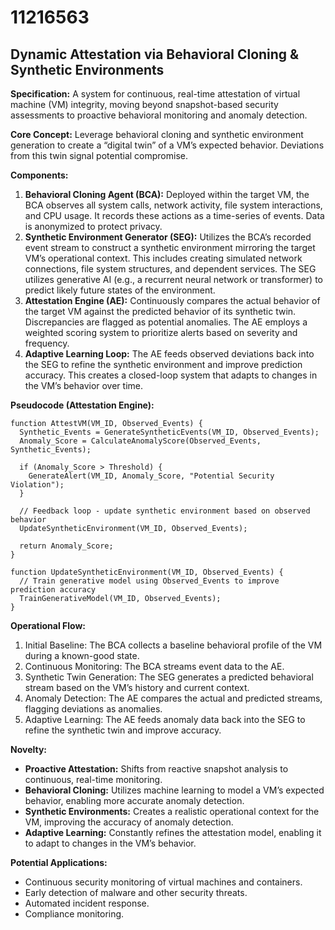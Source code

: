# 11216563

## Dynamic Attestation via Behavioral Cloning & Synthetic Environments

**Specification:** A system for continuous, real-time attestation of virtual machine (VM) integrity, moving beyond snapshot-based security assessments to proactive behavioral monitoring and anomaly detection.

**Core Concept:** Leverage behavioral cloning and synthetic environment generation to create a “digital twin” of a VM’s expected behavior. Deviations from this twin signal potential compromise.

**Components:**

1.  **Behavioral Cloning Agent (BCA):**  Deployed within the target VM, the BCA observes all system calls, network activity, file system interactions, and CPU usage. It records these actions as a time-series of events.  Data is anonymized to protect privacy.
2.  **Synthetic Environment Generator (SEG):** Utilizes the BCA’s recorded event stream to construct a synthetic environment mirroring the target VM’s operational context. This includes creating simulated network connections, file system structures, and dependent services. The SEG utilizes generative AI (e.g., a recurrent neural network or transformer) to predict likely future states of the environment.
3.  **Attestation Engine (AE):**  Continuously compares the actual behavior of the target VM against the predicted behavior of its synthetic twin. Discrepancies are flagged as potential anomalies. The AE employs a weighted scoring system to prioritize alerts based on severity and frequency.
4.  **Adaptive Learning Loop:**  The AE feeds observed deviations back into the SEG to refine the synthetic environment and improve prediction accuracy. This creates a closed-loop system that adapts to changes in the VM’s behavior over time.

**Pseudocode (Attestation Engine):**

```
function AttestVM(VM_ID, Observed_Events) {
  Synthetic_Events = GenerateSyntheticEvents(VM_ID, Observed_Events);
  Anomaly_Score = CalculateAnomalyScore(Observed_Events, Synthetic_Events);

  if (Anomaly_Score > Threshold) {
    GenerateAlert(VM_ID, Anomaly_Score, "Potential Security Violation");
  }

  // Feedback loop - update synthetic environment based on observed behavior
  UpdateSyntheticEnvironment(VM_ID, Observed_Events);

  return Anomaly_Score;
}

function UpdateSyntheticEnvironment(VM_ID, Observed_Events) {
  // Train generative model using Observed_Events to improve prediction accuracy
  TrainGenerativeModel(VM_ID, Observed_Events);
}
```

**Operational Flow:**

1.  Initial Baseline:  The BCA collects a baseline behavioral profile of the VM during a known-good state.
2.  Continuous Monitoring: The BCA streams event data to the AE.
3.  Synthetic Twin Generation: The SEG generates a predicted behavioral stream based on the VM’s history and current context.
4.  Anomaly Detection: The AE compares the actual and predicted streams, flagging deviations as anomalies.
5.  Adaptive Learning:  The AE feeds anomaly data back into the SEG to refine the synthetic twin and improve accuracy.

**Novelty:**

*   **Proactive Attestation:** Shifts from reactive snapshot analysis to continuous, real-time monitoring.
*   **Behavioral Cloning:**  Utilizes machine learning to model a VM’s expected behavior, enabling more accurate anomaly detection.
*   **Synthetic Environments:** Creates a realistic operational context for the VM, improving the accuracy of anomaly detection.
*   **Adaptive Learning:**  Constantly refines the attestation model, enabling it to adapt to changes in the VM’s behavior.

**Potential Applications:**

*   Continuous security monitoring of virtual machines and containers.
*   Early detection of malware and other security threats.
*   Automated incident response.
*   Compliance monitoring.